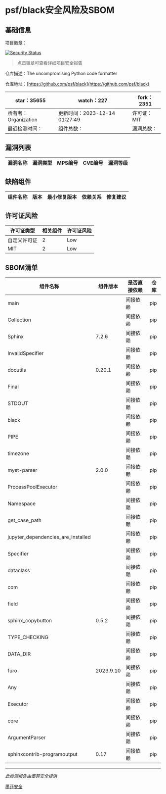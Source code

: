 # psf/black安全风险及SBOM

## 基础信息

项目徽章：

[![Security Status](https://www.murphysec.com/platform3/v31/badge/1735021590034206720.svg)](https://www.murphysec.com/console/report/1717247316238057472/1735021590034206720)

> 点击徽章可查看详细项目安全报告

仓库描述：The uncompromising Python code formatter

仓库地址：[https://github.com/psf/black](https://github.com/psf/black)

| star：35655 | watch：227 | fork：2351 |
| ----------- | -------------- | ------------ |
| 所有者：Organization | 更新时间：2023-12-14 01:27:49 | 许可证：MIT |
| 最近检测时间： | 组件总数： | 漏洞总数： |




## 漏洞列表

| 漏洞名称 | 漏洞类型 | MPS编号 | CVE编号 | 漏洞等级 |
| ------- | ------ | ------- | ------ | ----- |





## 缺陷组件

| 组件名称 | 版本 | 最小修复版本 | 依赖关系 | 修复建议 |
| -------- | ---- | ------------ | -------- | -------- |





## 许可证风险

| 许可证类型 | 相关组件 | 许可证风险 |
| ---------- | -------- | ---------- |
|自定义许可证|2|Low|
|MIT|2|Low|




## SBOM清单

| 组件名称 | 组件版本 | 是否直接依赖 | 仓库 |
| -------- | -------- | ------------ | ---- |
|main||间接依赖|pip|
|Collection||间接依赖|pip|
|Sphinx|7.2.6|间接依赖|pip|
|InvalidSpecifier||间接依赖|pip|
|docutils|0.20.1|间接依赖|pip|
|Final||间接依赖|pip|
|STDOUT||间接依赖|pip|
|black||间接依赖|pip|
|PIPE||间接依赖|pip|
|timezone||间接依赖|pip|
|myst-parser|2.0.0|间接依赖|pip|
|ProcessPoolExecutor||间接依赖|pip|
|Namespace||间接依赖|pip|
|get_case_path||间接依赖|pip|
|jupyter_dependencies_are_installed||间接依赖|pip|
|Specifier||间接依赖|pip|
|dataclass||间接依赖|pip|
|com||间接依赖|pip|
|field||间接依赖|pip|
|sphinx_copybutton|0.5.2|间接依赖|pip|
|TYPE_CHECKING||间接依赖|pip|
|DATA_DIR||间接依赖|pip|
|furo|2023.9.10|间接依赖|pip|
|Any||间接依赖|pip|
|Executor||间接依赖|pip|
|core||间接依赖|pip|
|ArgumentParser||间接依赖|pip|
|sphinxcontrib-programoutput|0.17|间接依赖|pip|


------

*此检测报告由墨菲安全提供*

[墨菲安全](www.murphysec.com)
